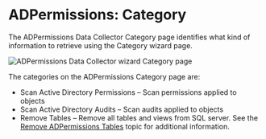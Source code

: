 # ADPermissions: Category

The ADPermissions Data Collector Category page identifies what kind of information to retrieve using
the Category wizard page.

![ADPermissions Data Collector wizard Category page](/img/versioned_docs/accessanalyzer_11.6/accessanalyzer/admin/datacollector/adinventory/category.webp)

The categories on the ADPermissions Category page are:

- Scan Active Directory Permissions – Scan permissions applied to objects
- Scan Active Directory Audits – Scan audits applied to objects
- Remove Tables – Remove all tables and views from SQL server. See the
  [Remove ADPermissions Tables](/docs/accessanalyzer/11.6/admin/datacollector/adpermissions/removetables.md)
  topic for additional information.

